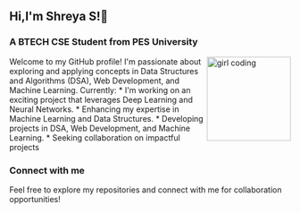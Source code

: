 ## Hi,I'm Shreya S!👋
### A BTECH CSE Student from PES University  ###
<img src="https://www.google.com/url?sa=i&url=https%3A%2F%2Fdribbble.com%2Fshots%2F17188530-Female-working-on-a-computer-Animation-explainer-video%2Fattachments%2F12288316%3Fmode%3Dmedia&psig=AOvVaw2xUiX2r-9JfKN7DYuSa564&ust=1718089366714000&source=images&cd=vfe&opi=89978449&ved=0CBEQjRxqFwoTCJjkiOS70IYDFQAAAAAdAAAAABA7"  alt="girl coding"  align="right" height="150" >
</img>
Welcome to my GitHub profile! I'm passionate about exploring and applying concepts in Data Structures and Algorithms (DSA), Web Development, and Machine Learning. 
Currently:
* I'm working on an exciting project that leverages Deep Learning and Neural Networks.
* Enhancing my expertise in Machine Learning and Data Structures.
* Developing projects in DSA, Web Development, and Machine Learning.
* Seeking collaboration on impactful projects

### Connect with me ###



Feel free to explore my repositories and connect with me for collaboration opportunities!



  

<!--
**shreya-tss/shreya-tss** is a ✨ _special_ ✨ repository because its `README.md` (this file) appears on your GitHub profile.

Here are some ideas to get you started:

- 🔭 I’m currently working on ...
- 🌱 I’m currently learning ...
- 👯 I’m looking to collaborate on ...
- 🤔 I’m looking for help with ...
- 💬 Ask me about ...
- 📫 How to reach me: ...
- 😄 Pronouns: ...
- ⚡ Fun fact: ...
-->
